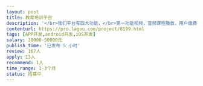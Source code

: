 ```yaml
---                
layout: post       
title: 教育培训平台           
description: '</br>我们平台有四大功能，</br>第一功能视频，音频课程播放，用户缴费观看和听课。</br>第二功能直播功能；老师在线直播课程，学生缴费进去直播观看。</br>第三功能商城功能   平台在线图书商城，用户在线购买商品。</br>第四功能听故事讲故事；用户可以在这里听故事，也可以讲故事并上传，有粉丝，点赞，收藏等功能。</br>'     
contenturl: https://pro.lagou.com/project/8199.html      
tags: [APP开发,android开发,iOS开发]            
salary: 30000-50000元          
publish_time: '已发布 5 小时'         
review: 167人                   
apply: 13人                   
recommend: 1人                   
time_range: 1-3个月              
status: 招募中                  
---                 
```

